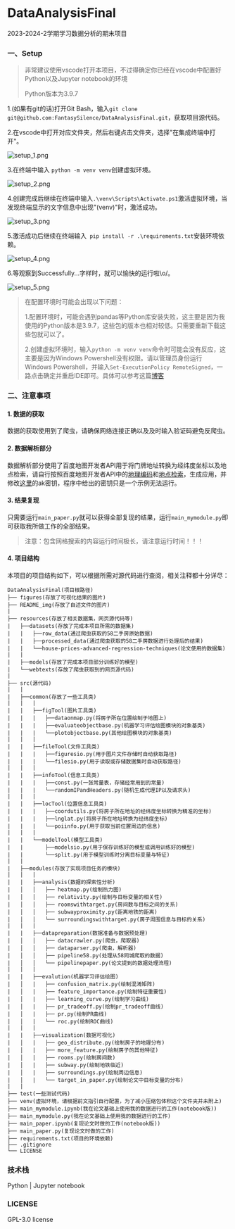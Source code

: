 # DataAnalysisFinal
2023-2024-2学期学习数据分析的期末项目

### 一、Setup

> 非常建议使用vscode打开本项目，不过得确定你已经在vscode中配置好Python以及Jupyter notebook的环境
>
> Python版本为3.9.7

1.(如果有git的话)打开Git Bash，输入`git clone git@github.com:FantasySilence/DataAnalysisFinal.git`，获取项目源代码。

2.在vscode中打开对应文件夹，然后右键点击文件夹，选择"在集成终端中打开"。

![setup_1.png](README_img/setup_1.png)

3.在终端中输入 `python -m venv venv`创建虚拟环境。

![setup_2.png](README_img/setup_2.png)

4.创建完成后继续在终端中输入`.\venv\Scripts\Activate.ps1`激活虚拟环境，当发现终端显示的文字信息中出现"(venv)"时，激活成功。

![setup_3.png](README_img/setup_3.png)

5.激活成功后继续在终端输入` pip install -r .\requirements.txt`安装环境依赖。

![setup_4.png](README_img/setup_4.png)

6.等观察到Successfully...字样时，就可以愉快的运行啦\o/。

![setup_5.png](README_img/setup_5.png)

>在配置环境时可能会出现以下问题：
>
>1.配置环境时，可能会遇到pandas等Python库安装失败，这主要是因为我使用的Python版本是3.9.7，这些包的版本也相对较低。只需要重新下载这些包就可以了。
>
>2.创建虚拟环境时，输入`python -m venv venv`命令时可能会没有反应，这主要是因为Windows Powershell没有权限。请以管理员身份运行Windows Powershell，并输入`Set-ExecutionPolicy RemoteSigned`，一路点击确定并重启IDE即可。具体可以参考这篇[博客](https://blog.csdn.net/lsdaini/article/details/132778970)

### 二、注意事项

#### 1. 数据的获取

数据的获取使用到了爬虫，请确保网络连接正确以及及时输入验证码避免反爬虫。

#### 2. 数据解析部分

数据解析部分使用了百度地图开发者API用于将门牌地址转换为经纬度坐标以及地点检索，请自行按照百度地图开发者API中的[地理编码](https://lbsyun.baidu.com/faq/api?title=webapi/guide/webservice-geocoding)和[地点检索](https://lbsyun.baidu.com/faq/api?title=webapi/guide/webservice-placeapi)，生成应用，并修改[这里](src/common/infoTool/const.py)的ak密钥，程序中给出的密钥只是一个示例无法运行。

#### 3. 结果复现

只需要运行`main_paper.py`就可以获得全部复现的结果，运行`main_mymodule.py`即可获取我所做工作的全部结果。

> 注意：包含网格搜索的内容运行时间极长，请注意运行时间！！！

#### 4. 项目结构

本项目的项目结构如下，可以根据所需对源代码进行查阅，相关注释都十分详尽：

```
DataAnalysisFinal(项目根路径)
├── figures(存放了可视化结果的图片)
├── README_img(存放了自述文件的图片)
|
├── resources(存放了相关数据集，网页源代码等)
|	├──datasets(存放了完成本项目所需的数据集)
|	|	├──row_data(通过爬虫获取的58二手房原始数据)
|	|	├──processed_data(通过爬虫获取的58二手房数据进行处理后的结果)
|	|	└──house-prices-advanced-regression-techniques(论文使用的数据集)
|	|
|	├──models(存放了完成本项目部分训练好的模型)
|   └──webtexts(存放了爬虫获取到的网页源代码)
|
├── src(源代码)
|	|
|	├──common(存放了一些工具类)
|	|	|
|	|	├──figTool(图片工具类)
|	|	|	├──dataonmap.py(将房子所在位置绘制于地图上)
|	|	|	├──evaluateobjectbase.py(机器学习评估绘图模块的对象基类)
|	|	|	└──plotobjectbase.py(其他绘图模块的对象基类)
|	|	|
|	|	├──fileTool(文件工具类)
|	|	|	├──figuresio.py(用于图片文件存储时自动获取路径)
|	|	|	└──filesio.py(用于读取或存储数据集时自动获取路径)
|	|	|
|	|	├──infoTool(信息工具类)
|	|	|	├──const.py(一张常量表，存储经常用到的常量)
|	|	|	└──randomIPandHeaders.py(随机生成代理IP以及请求头)
|	|	|
|	|	├──locTool(位置信息工具类)
|	|	|	├──coordutils.py(将房子所在地址的经纬度坐标转换为精准的坐标)
|	|	|	├──lnglat.py(将房子所在地址转换为经纬度坐标)
|	|	|	└──poiinfo.py(用于获取当前位置周边的信息)
|	|	|
|	|	└──modelTool(模型工具类)
|	|		├──modelsio.py(用于保存训练好的模型或调用训练好的模型)
|	|		└──split.py(用于模型训练时分离目标变量与特征)
|	|
|	├──modules(存放了实现项目任务的模块)
|	|	|
|	|	├──analysis(数据的探索性分析)
|	│   │   ├── heatmap.py(绘制热力图)
|	│   │   ├── relativity.py(绘制与目标变量的相关性)
|	│   │   ├── roomswithtarget.py(房间数与目标之间的关系)
|	│   │   ├── subwayproximity.py(距离地铁的距离)
|	│   │   └── surroundingswithtarget.py(房子周围信息与目标的关系)
|	|	|
|	|	├──datapreparation(数据准备与数据预处理)
|	│   │   ├── datacrawler.py(爬虫，爬取器)
|	│   │   ├── dataparser.py(爬虫，解析器)
|	│   │   ├── pipeline58.py(处理从58同城爬取的数据)
|	│   │   └── pipelinepaper.py(论文提到的数据处理流程)
|	|	|
|	|	├──evalution(机器学习评估绘图)
|	│   |   ├── confusion_matrix.py(绘制混淆矩阵)
|	│   |   ├── feature_importance.py(绘制特征重要性)
|	│   |   ├── learning_curve.py(绘制学习曲线)
|	│   |   ├── pr_tradeoff.py(绘制pr_tradeoff曲线)
|	│   |   ├── pr.py(绘制PR曲线)
|	│   |   └── roc.py(绘制ROC曲线)
|	|	|
|	|	├──visualization(数据可视化)
|   │   |   ├── geo_distribute.py(绘制房子的地理分布)
|   │   |   ├── more_feature.py(绘制房子的其他特征)
|   │   |   ├── rooms.py(绘制房间数)
|   │   |   ├── subway.py(绘制地铁临近)
|   │   |   ├── surroundings.py(绘制周边信息)
|   │   |   └── target_in_paper.py(绘制论文中目标变量的分布)
|	|
├── test(一些测试代码)
├── venv(虚拟环境，请根据前文指引自行配置，为了减小压缩包体积这个文件夹并未附上)
├── main_mymodule.ipynb(我在论文基础上使用我的数据进行的工作(notebook版))
├── main_mymodule.py(我在论文基础上使用我的数据进行的工作)
├── main_paper.ipynb(复现论文时做的工作(notebook版))
├── main_paper.py(复现论文时做的工作)
├── requirements.txt(项目的环境依赖)
├── .gitignore
└── LICENSE
```

### 技术栈

Python | Jupyter notebook

### LICENSE

GPL-3.0 license